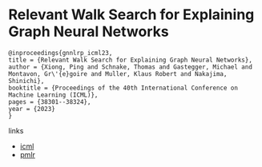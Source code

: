 # Relevant Walk Search for Explaining Graph Neural Networks

```
@inproceedings{gnnlrp_icml23,
title = {Relevant Walk Search for Explaining Graph Neural Networks},
author = {Xiong, Ping and Schnake, Thomas and Gastegger, Michael and Montavon, Gr\'{e}goire and Muller, Klaus Robert and Nakajima, Shinichi},
booktitle = {Proceedings of the 40th International Conference on Machine Learning (ICML)},
pages = {38301--38324},
year = {2023}
}
```

links
- [icml](https://icml.cc/Conferences/2023/Schedule?showEvent=24686)
- [pmlr](https://proceedings.mlr.press/v202/xiong23b.html)

